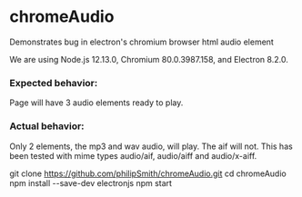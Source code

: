 # chromeAudio
Demonstrates bug in electron's chromium browser html audio element

We are using Node.js 12.13.0, Chromium 80.0.3987.158, and Electron 8.2.0.

### Expected behavior:

Page will have 3 audio elements ready to play.

### Actual behavior:

Only 2 elements, the mp3 and wav audio, will play. The aif will not.
This has been tested with mime types audio/aif, audio/aiff and
audio/x-aiff.

git clone https://github.com/philipSmith/chromeAudio.git
cd chromeAudio
npm install --save-dev electronjs
npm start
